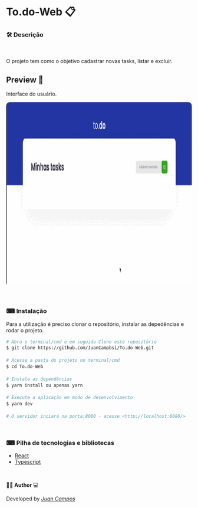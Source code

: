 <p align="center">
<h1>
  To.do-Web 📋
</h1>
</p>

### 🛠  Descrição   

</br>

O projeto tem como o objetivo cadastrar novas tasks, listar e excluir.


## Preview 📱
Interface do usuário.
</br>

<p align="center">
  <kbd>
 <img width="800" style="border-radius: 10px" height="500" src="https://github.com/JuanCampbsi/To.do-Web/blob/c418d08a9af837f1a296cdee3a8c7995a8f34fb8/assets/preview.gif" alt="Intro"> 
  </kbd>
  </br>
</p>

</br>

### ⌨ Instalação
Para a utilização é preciso clonar o repositório, instalar as depedências e rodar o projeto.

```bash
# Abra o terminal/cmd e em seguida Clone este repositório
$ git clone https://github.com/JuanCampbsi/To.do-Web.git

# Acesse a pasta do projeto no terminal/cmd
$ cd To.do-Web

# Instale as dependências
$ yarn install ou apenas yarn

# Execute a aplicação em modo de desenvolvimento
$ yarn dev

# O servidor inciará na porta:8080 - acesse <http://localhost:8080/>

```

</br>

### ⌨ Pilha de tecnologias e bibliotecas

-   [React](https://github.com/facebook/react)
-   [Typescript](https://www.typescriptlang.org/)

</br>

👨‍💻 **Author** 💻

Developed by [_Juan Campos_](https://www.linkedin.com/in/juancampos-ferreira/)

